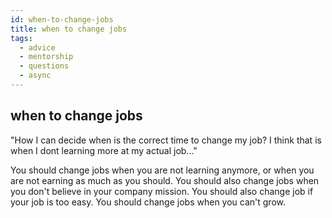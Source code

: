 ```yaml
---
id: when-to-change-jobs
title: when to change jobs
tags:
  - advice
  - mentorship
  - questions
  - async
---
```


## when to change jobs

"How I can decide when is the correct time to change my job? I think that is when I dont learning more at my actual job..."

You should change jobs when you are not learning anymore, or when you are not earning as much as you should.
You should also change jobs when you don't believe in your company mission.
You should also change job if your job is too easy.
You should change jobs when you can't grow.
